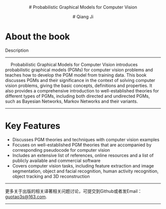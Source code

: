 <p align="center"># Probabilistic Graphical Models for Computer Vision<p align="center"> 

<p align="center"># Qiang Ji<p align="center"> 

# About the book

Description

-------------------------------------------------------------------------------------------------

&emsp;  Probabilistic Graphical Models for Computer Vision  introduces probabilistic graphical 
models (PGMs) for computer vision problems and teaches how to develop the PGM model from
training data. This book discusses PGMs and their significance in the context of solving
computer vision problems, giving the basic concepts, definitions and properties. It also
provides a comprehensive introduction to well-established theories for different types of 
PGMs, including both directed and undirected PGMs, such as Bayesian Networks, Markov 
Networks and their variants.

---------------------------------------------------------------------------------------------

# Key Features

 * Discusses PGM theories and techniques with computer vision examples
 * Focuses on well-established PGM theories that are accompanied by corresponding pseudocode for computer vision
 * Includes an extensive list of references, online resources and a list of publicly available and commercial software
 * Covers computer vision tasks, including feature extraction and image segmentation, object and facial recognition, human activity recognition, object tracking and 3D reconstruction

                                                                          
 ----------------------------------------------------------------------------------------------
 
 更多关于出版的相关译著相关问题讨论，可提交到Github或者发Email：guotao3s@163.com.
 
 ---------------------------------------------------------------------------------------------
